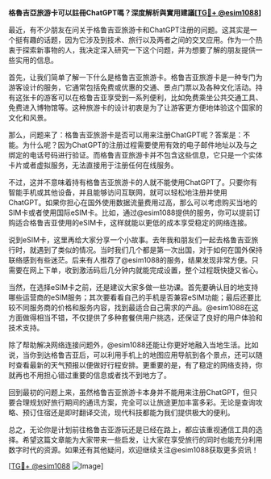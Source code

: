 **格魯吉亞旅游卡可以註冊ChatGPT嗎？深度解析與實用建議[[TG💪+ @esim1088](https://t.me/s/esim1088)]**

最近，有不少朋友在问关于格鲁吉亚旅游卡和ChatGPT注册的问题。这其实是一个挺有趣的话题，因为它涉及到技术、旅行以及两者之间的交叉应用。作为一个热衷于探索新事物的人，我决定深入研究一下这个问题，并为想要了解的朋友提供一些实用的信息。

首先，让我们简单了解一下什么是格鲁吉亚旅游卡。格鲁吉亚旅游卡是一种专门为游客设计的服务，它通常包括免费或优惠的交通、景点门票以及各种文化活动。持有这张卡的游客可以在格鲁吉亚享受到一系列便利，比如免费乘坐公共交通工具、免费进入博物馆等。这种旅游卡的设计初衷是为了让游客更方便地体验这个国家的文化和风景。

那么，问题来了：格鲁吉亚旅游卡是否可以用来注册ChatGPT呢？答案是：不能。为什么呢？因为ChatGPT的注册过程需要使用有效的电子邮件地址以及与之绑定的电话号码进行验证。而格鲁吉亚旅游卡并不包含这些信息，它只是一个实体卡片或者虚拟服务，无法直接用于注册任何在线服务。

不过，这并不意味着持有格鲁吉亚旅游卡的人就不能使用ChatGPT了。只要你有智能手机或其他设备，并且能够访问互联网，就可以轻松地注册并使用ChatGPT。如果你担心在国外使用数据流量费用过高，那么可以考虑购买当地的SIM卡或者使用国际eSIM卡。比如，通过@esim1088提供的服务，你可以提前订购适合格鲁吉亚使用的eSIM卡，这样就能以更低的成本享受稳定的网络连接。

说到eSIM卡，这里再给大家分享一个小故事。去年我和朋友们一起去格鲁吉亚旅行时，就遇到了类似的情况。当时我们几个都是第一次出国，对于如何在国外保持联络感到有些迷茫。后来有人推荐了@esim1088的服务，结果发现非常方便。只需要在网上下单，收到激活码后几分钟内就能完成设置，整个过程既快捷又省心。

当然，在选择eSIM卡之前，还是建议大家多做一些功课。首先要确认目的地支持哪些运营商的eSIM服务；其次要看看自己的手机是否兼容eSIM功能；最后还要比较不同服务商的价格和服务内容，找到最适合自己需求的产品。@esim1088在这方面做得相当不错，不仅提供了多种套餐供用户挑选，还保证了良好的用户体验和技术支持。

除了帮助解决网络连接问题外，@esim1088还能让你更好地融入当地生活。比如说，当你到达格鲁吉亚后，可以利用手机上的地图应用导航到各个景点，还可以随时查看最新的天气预报以便做好行程安排。更重要的是，有了稳定的网络支持，你就再也不用担心错过重要的信息或者找不到地方了。

回到最初的问题上来，虽然格鲁吉亚旅游卡本身并不能用来注册ChatGPT，但只要合理规划好旅行期间的通讯方案，完全可以让旅途更加丰富多彩。无论是查询攻略、预订住宿还是即时翻译交流，现代科技都能为我们提供极大的便利。

总之，无论你是计划前往格鲁吉亚游玩还是已经在路上，都应该重视通信工具的选择。希望这篇文章能为大家带来一些启发，让大家在享受旅行的同时也能充分利用数字时代的资源。如果还有其他疑问，欢迎继续关注@esim1088获取更多资讯！

[[TG💪+ @esim1088](https://t.me/s/esim1088) ![Image](https://i.postimg.cc/4NQfJmqS/Snipaste-2025-05-13-00-14-12.png)]
